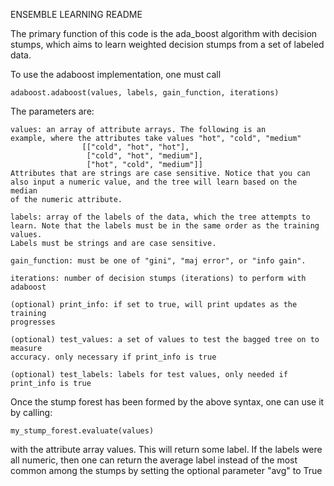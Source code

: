 ENSEMBLE LEARNING README

The primary function of this code is the ada_boost algorithm
with decision stumps, which aims to learn weighted decision stumps 
from a set of labeled data.

To use the adaboost implementation, one must call

    adaboost.adaboost(values, labels, gain_function, iterations)


The parameters are:
    
    values: an array of attribute arrays. The following is an
    example, where the attributes take values "hot", "cold", "medium"
                    [["cold", "hot", "hot"],
                     ["cold", "hot", "medium"],
                     ["hot", "cold", "medium"]]
    Attributes that are strings are case sensitive. Notice that you can
    also input a numeric value, and the tree will learn based on the median
    of the numeric attribute.

    labels: array of the labels of the data, which the tree attempts to
    learn. Note that the labels must be in the same order as the training values.
    Labels must be strings and are case sensitive. 

    gain_function: must be one of "gini", "maj error", or "info gain".

    iterations: number of decision stumps (iterations) to perform with adaboost

    (optional) print_info: if set to true, will print updates as the training
    progresses

    (optional) test_values: a set of values to test the bagged tree on to measure
    accuracy. only necessary if print_info is true

    (optional) test_labels: labels for test values, only needed if print_info is true

Once the stump forest has been formed by the above syntax, one can use it by calling:

    my_stump_forest.evaluate(values)

with the attribute array values. This will return some label.
If the labels were all numeric, then one can return the average label instead of the
most common among the stumps by setting the optional parameter "avg" to True
